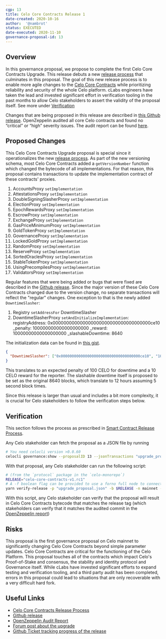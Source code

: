 ```yaml
---
cgp: 13
title: Celo Core Contracts Release 1
date-created: 2020-10-16
author:  '@nambrot'
status: EXECUTED
date-executed: 2020-11-10
governance-proposal-id: 13
---
```


## Overview

In this governance proposal, we propose to complete the first Celo Core Contracts Upgrade. This release debuts a new [release process](https://docs.celo.org/community/release-process/smart-contracts) that culminates in this proposal. The goal of this new release process is to enable more agile changes to the [Celo Core Contracts](https://github.com/celo-org/celo-monorepo/tree/master/packages/protocol/contracts) while prioritizing reliability and security of the whole Celo platform. cLabs engineers have taken the lead and invested significant effort in verification tooling in the past months to allow Celo stakeholders to assert the validity of the proposal itself. See more under [Verification](#Verification)

Changes that are being proposed in this release are described in [this Github release](https://github.com/celo-org/celo-monorepo/releases/tag/celo-contracts-v1.rc1). OpenZeppelin audited all core Celo contracts and found no “critical” or “high” severity issues. The audit report can be found [here](https://blog.openzeppelin.com/celo-contracts-audit/#phase-3).

## Proposed Changes

This Celo Core Contracts Upgrade proposal is special since it operationalizes the new [release process](https://docs.celo.org/community/release-process/smart-contracts). As part of the new versioning schema, most Celo Core Contracts added a `getVersionNumber` function which changed the bytecode of all implementations. For that reason, this proposal contains transactions to update the implementation contract of these contracts' proxies.

1. AccountsProxy `setImplementation`
2. AttestationsProxy `setImplementation`
3. DoubleSigningSlasherProxy `setImplementation`
4. ElectionProxy `setImplementation`
5. EpochRewardsProxy `setImplementation`
6. EscrowProxy `setImplementation`
7. ExchangeProxy `setImplementation`
8. GasPriceMinimumProxy `setImplementation`
9. GoldTokenProxy `setImplementation`
10. GovernanceProxy `setImplementation`
11. LockedGoldProxy `setImplementation`
12. RandomProxy `setImplementation`
13. ReserveProxy `setImplementation`
14. SortedOraclesProxy `setImplementation`
15. StableTokenProxy `setImplementation`
16. UsingPrecompilesProxy `setImplementation`
17. ValidatorsProxy `setImplementation`

Regular features that were being added or bugs that were fixed are described in the [Github release](https://github.com/celo-org/celo-monorepo/releases/tag/celo-contracts-v1.rc1). Since the major version of these Celo Core Contracts changed due to the version change, no separate transactions will reflect the "regular" changes. One exception to that is the newly added `DowntimeSlasher`:

1. Registry `setAddressFor` DowntimeSlasher
2. DowntimeSlasherProxy `setAndInitializeImplementation`:
    registryAddress: 0x000000000000000000000000000000000000ce10
    _penalty: 100000000000000000000
    _reward: 10000000000000000000
    _slashableDowntime: 8640

The initialization data can be found in [this gist](https://gist.github.com/nambrot/dd4dfb600262148c6c05d38ef6b0878b).

```json
{
  "DowntimeSlasher": ["0x000000000000000000000000000000000000ce10", "100000000000000000000", "10000000000000000000", "8640"]
}
```

This translates to an expected penalty of 100 CELO for downtime and a 10 CELO reward for the reporter. The slashable downtime itself is proposed to be set as the original 8640 blocks, which translate to 12 hours assuming 5 second block times.

Since this release is larger than usual and includes a bit more complexity, it is crucial for Celo stakeholders to follow the verification steps below.

## Verification

This section follows the process as prescribed in [Smart Contract Release Process](https://docs.celo.org/community/release-process/smart-contracts#release-process).

Any Celo stakeholder can fetch the proposal as a JSON file by running

```bash
# You need celocli version >0.0.60
celocli governance:show --proposalID 13 --jsonTransactions "upgrade_proposal.json"
```

With that proposal, any Celo stakeholder can run the following script:

```bash
# (from the `protocol` package in the `celo-monorepo`)
RELEASE="celo-core-contracts-v1.rc1"
# A -f boolean flag can be provided to use a forno full node to connect to the provided network
yarn verify-release -p "upgrade_proposal.json" -b $RELEASE -n mainnet -f -i initialization_data.json
```

With this script, any Celo stakeholder can verify that the proposal will result in Celo Core Contracts bytecode that matches the release tag (which stakeholders can verify that it matches the audited commit in the [OpenZeppelin report](https://blog.openzeppelin.com/celo-contracts-audit/#phase-3))

## Risks

This proposal is the first governance proposal on Celo mainnet to significantly changing Celo Core Contracts beyond simple parameter updates. Celo Core Contracts are critical for the functioning of the Celo Platform. This proposal touches all of the contracts which impact Celo's Proof-of-Stake and consensus, the stability and identity protocol and Governance itself. While cLabs have invested significant efforts to expand testing and verification tooling, and a third party audit has been completed, errors in this proposal could lead to situations that are only recoverable with a very difficult hard fork.

## Useful Links

* [Celo Core Contracts Release Process](https://docs.celo.org/community/release-process/smart-contracts)
* [Github release](https://github.com/celo-org/celo-monorepo/releases/tag/celo-contracts-v1.rc1)
* [OpenZeppelin Audit Report](https://blog.openzeppelin.com/celo-contracts-audit/#phase-3)
* [Forum post about the upgrade](https://forum.celo.org/t/governance-proposals-to-make-the-protocol-safe-and-easy-to-upgrade/615)
* [Github Ticket tracking progress of the release](https://github.com/celo-org/celo-monorepo/issues/4812)
